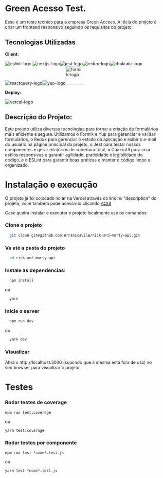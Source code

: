 # Green Acesso Test.

Esse é um teste tecnico para a empresa Green Accees. A ideia do projeto é criar um frontend responsivo seguindo os requisitos do projeto.

## Tecnologias Utilizadas

**Client:**

<img src="https://img.shields.io/badge/eslint-3A33D1?style=for-the-badge&logo=eslint&logoColor=white" alt="eslint-logo" /> <img src="https://img.shields.io/badge/next.js-000000?style=for-the-badge&logo=nextdotjs&logoColor=white" alt="nextjs-logo" /><img src="https://img.shields.io/badge/Jest-C21325?style=for-the-badge&logo=jest&logoColor=white" alt="jest-logo" /><img src="https://img.shields.io/badge/Redux-593D88?style=for-the-badge&logo=redux&logoColor=white" alt="redux-logo" /><img src="https://img.shields.io/badge/Chakra--UI-319795?style=for-the-badge&logo=chakra-ui&logoColor=white" alt="chakraiu-logo" /><img src="https://img.shields.io/badge/React_Query-FF4154?style=for-the-badge&logo=React_Query&logoColor=white" alt="reactquery-logo" /><img src="https://miro.medium.com/v2/resize:fit:68/format:webp/1*eYYtH7FRS5oIIyzQMt9goQ.png" alt="yup-logo" /><img src="https://madewithreact.com/content/images/2020/04/formik.png" width='61px' alt="formik-logo" />


**Deploy:**

<img src="https://img.shields.io/badge/Vercel-000000?style=for-the-badge&logo=vercel&logoColor=white" alt="vercel-logo" />

## Descrição do Projeto:

Este projeto utiliza diversas tecnologias para tornar a criação de formulários mais eficiente e segura. Utilizamos o Formik e Yup para gerenciar e validar formulários, o Redux para gerenciar o estado da aplicação e exibir o e-mail do usuário na página principal do projeto, o Jest para testar nossos componentes e gerar relatórios de cobertura total, o ChakraUI para criar estilos responsivos e garantir agilidade, praticidade e legibilidade do código, e o ESLint para garantir boas práticas e manter o código limpo e organizado.

# Instalação e execução

O projeto já foi colocado no ar na Vercel através do link no "description" do projeto, você também pode acessa-lo clicando <a href="https://rick-and-morty-api-pied.vercel.app/" target="_blank">AQUI</a>

Caso queira instalar e executar o projeto localmente use os comandos:

### Clone o projeto

```bash
  git clone git@github.com:ernanicavila/rick-and-morty-api.git
```

### Va até a pasta do projeto

```bash
  cd rick-and-morty-api
```

### Instale as dependencias:

```bash
  npm install
```

ou

```bash
  yarn
```

### Inicie o server

```bash
  npm run dev
```

ou

```bash
  yarn dev
```

### Visualizar

Abra o http://localhost:3000 (supondo que a mesma está fora de uso) no seu browser para visualizar o projeto.

# Testes

### Rodar testes de coverage

```
npm run test:coverage
```

ou

```
yarn test:coverage
```

### Rodar testes por componente

```
npm run test *nome*.test.js
```

ou

```
yarn test *nome*.test.js
```
